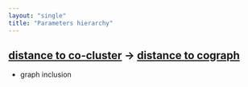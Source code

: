 ```yaml
---
layout: "single"
title: "Parameters hierarchy"
---
```

<!--this is a generated file-->

## [distance to co-cluster](../7HR4uV_dist) → [distance to cograph](../9Qd0Mx_dist)
* graph inclusion
